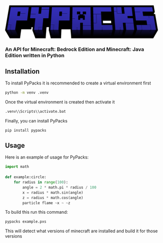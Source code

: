 ![](logo/logo.png)
### An API for Minecraft: Bedrock Edition and Minecraft: Java Edition written in Python
## Installation
To install PyPacks it is recommended to create a virtual environment first
```sh
python -m venv .venv
```
Once the virtual environment is created then activate it
```sh
.venv\\Scripts\\activate.bat
```
Finally, you can install PyPacks
```sh
pip install pypacks
```
## Usage
Here is an example of usage for PyPacks:
```python
import math

def example:circle:
    for radius in range(100):
        angle = 2 * math.pi * radius / 100
        x = radius * math.sin(angle)
        z = radius * math.cos(angle)
        particle flame ~x ~ ~z

```
To build this run this command:
```sh
pypacks example.pxs
```
This will detect what versions of minecraft are installed and build it for those versions
